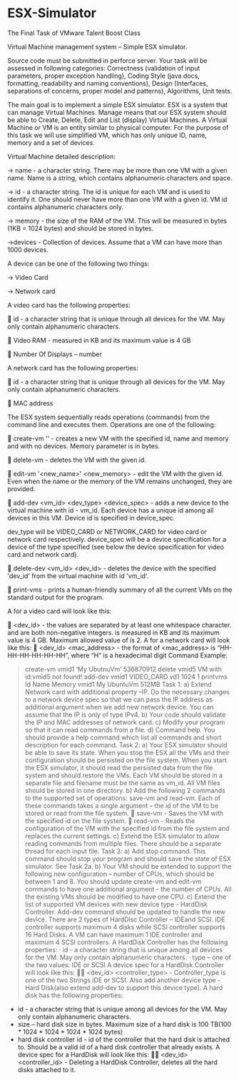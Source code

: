 # ESX-Simulator
The Final Task of VMware Talent Boost Class

Virtual Machine management system – Simple ESX simulator.

Source code must be submitted in perforce server. Your task will be assessed in following categories: Correctness (validation of input parameters, proper exception handling), Coding Style (java docs, formatting, readability and naming conventions), Design (Interfaces, separations of concerns, proper model and patterns), Algorithms, Unit tests.

The main goal is to implement a simple ESX simulator. ESX is a system that can manage Virtual Machines. Manage means that our ESX system should be able to Create, Delete, Edit and List (display) Virtual Machines. A Virtual Machine or VM is an entity similar to physical computer. For the purpose of this task we will use simplified VM, which has only unique ID, name, memory and a set of devices.

Virtual Machine detailed description:

-> name - a character string. There may be more than one VM with a given name. Name is a string, which contains alphanumeric characters and space.

-> id - a character string. The id is unique for each VM and is used to identify it. One should never have more than one VM with a given id. VM id contains alphanumeric characters only.

-> memory - the size of the RAM of the VM. This will be measured in bytes (1KB = 1024 bytes) and should be stored in bytes.

->devices - Collection of devices. Assume that a VM can have more than 1000 devices.

A device can be one of the following two things:

-> Video Card

-> Network card

A video card has the following properties:

 id - a character string that is unique through all devices for the VM. May only contain alphanumeric characters.

 Video RAM - measured in KB and its maximum value is 4 GB

 Number Of Displays – number

A network card has the following properties:

 id - a character string that is unique through all devices for the VM. May only contain alphanumeric characters.

 MAC address

The ESX system sequentially reads operations (commands) from the command line and executes them. Operations are one of the following:

 create-vm <id> '<name>' <memory> - creates a new VM with the specified id, name and memory and with no devices. Memory parameter is in bytes.

 delete-vm <id> - deletes the VM with the given id.

 edit-vm <id> '<new_name>' <new_memory> - edit the VM with the given id. Even when the name or the memory of the VM remains unchanged, they are provided.

 add-dev <vm_id> <dev_type> <device_spec> - adds a new device to the virtual machine with id - vm_id. Each device has a unique id among all devices in this VM. Device id is specified in device_spec.

dev_type will be VIDEO_CARD or NETWORK_CARD for video card or network card respectively. device_spec will be a device specification for a device of the type specified (see below the device specification for video card and network card).

 delete-dev <vm_id> <dev_id> - deletes the device with the specified 'dev_id' from the virtual machine with id 'vm_id'.

 print-vms - prints a human-friendly summary of all the current VMs on the standard output for the program.

A <device spec> for a video card will look like this:

 <dev_id> <videoRam> <numberOfDisplays> - the values are separated by at least one whitespace character. <videoRam> and <numberOfDisplays> are both non-negative integers. <videoRam> is measured in KB and its maximum value is 4 GB. Maximum allowed value of <numberOfDisplays> is 2.
A <device spec> for a network card will look like this:
 <dev_id> <mac_address> - the format of <mac_address> is “HH-HH-HH-HH-HH-HH”, where “H” is a hexadecimal digit
Command Example:
> create-vm vmid1 ‘My UbutnuVm’ 536870912
> delete vmid5
VM with id:vmid5 not found!
>add-dev vmid1 VIDEO_CARD vd1 1024 1
>printvms
Id Name Memory
vmid1 My UbuntuVm 512MB
Task 1:
a) Extend Network card with additional property –IP. Do the necessary changes to a network device spec so that we can pass the IP address as additional argument when we add new network device. You can assume that the IP is only of type IPv4.
b) Your code should validate the IP and MAC addresses of network card.
c) Modify your program so that it can read commands from a file.
d) Command help. You should provide a help command which list all commands and short description for each command.
Task 2:
a) Your ESX simulator should be able to save its state. When you stop the ESX all the VMs and their configuration should be persisted on the file system. When you start the ESX simulator, it should read the persisted data from the file system and should restore the VMs. Each VM should be stored in a separate file and filename must be the same as vm_id. All VM files should be stored in one directory.
b) Add the following 2 commands to the supported set of operations: save-vm and read-vm. Each of these commands takes a single argument – the id of the VM to be stored or read from the file system.
 save-vm <id> - Saves the VM with the specified id on the file system.
 read-vm <id> - Reads the configuration of the VM with the specified id from the file system and replaces the current settings.
c) Extend the ESX simulator to allow reading commands from multiple files. There should be a separate thread for each input file.
Task 3:
a) Add stop command. This command should stop your program and should save the state of ESX simulator. See Task 2a.
b) Your VM should be extended to support the following new configuration – number of CPUs, which should be between 1 and 8. You should update create-vm and edit-vm commands to have one additional argument - the number of CPUs. All the existing VMs should be modified to have one CPU.
c) Extend the list of supported VM devices with new device type - HardDisk Controller. Add-dev command should be updated to handle the new device. There are 2 types of HardDisc Controller – IDEand SCSI.
IDE controller supports maximum 4 disks while SCSI controller supports 16 Hard Disks. A VM can have maximum 1 IDE controller and maximum 4 SCSI controllers.
A HardDisk Controller has the following properties:
· id - a character string that is unique among all devices for the VM. May only contain alphanumeric characters.
· type – one of the two values: IDE or SCSI
A device spec for a HardDisk Controller will look like this:
 <dev_id> <controller_type> - Controller_type is one of the two Strings IDE or SCSI.
Also add another device type - Hard Disk(also extend add-dev to support this device type). A hard disk has the following properties:
* id - a character string that is unique among all devices for the VM. May only contain alphanumeric characters.
* size – hard disk size in bytes. Maximum size of a hard disk is 100 TB(100 * 1024 * 1024 * 1024 * 1024 bytes)
* hard disk controller id - id of the controller that the hard disk is attached to. Should be a valid id of a hard disk controller that already exists.
A device spec for a HardDisk will look like this:
 <dev_id> <size> <controller_id> -
Deleting a HardDisk Controller, deletes all the hard disks attached to it.
